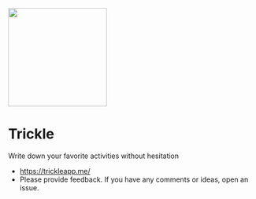 <img src="https://trickleapp.me/image/site_logo.png" width="200">

# Trickle
Write down your favorite activities without hesitation

- https://trickleapp.me/
- Please provide feedback. If you have any comments or ideas, open an issue.
